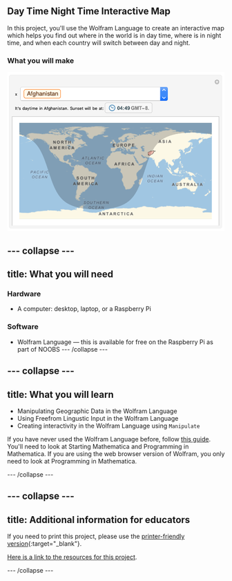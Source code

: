 ## Day Time Night Time Interactive Map

In this project, you'll use the Wolfram Language to create an interactive map which helps you find out where in the world is in day time, where is in night time, and when each country will switch between day and night.

### What you will make


![Complete project](images/Complete.png)


--- collapse ---
---
title: What you will need
---
### Hardware

+ A computer: desktop, laptop, or a Raspberry Pi

### Software

+ Wolfram Language — this is available for free on the Raspberry Pi as part of NOOBS
--- /collapse ---

--- collapse ---
---
title: What you will learn
---

+ Manipulating Geographic Data in the Wolfram Language
+ Using Freefrom Lingustic Input in the Wolfram Language
+ Creating interactivity in the Wolfram Language using `Manipulate`

If you have never used the Wolfram Language before, follow [this guide](https://projects.raspberrypi.org/en/projects/getting-started-with-mathematica). You'll need to look at Starting Mathematica and Programming in Mathematica. If you are using the web browser version of Wolfram, you only need to look at Programming in Mathematica.

--- /collapse ---

--- collapse ---
---
title: Additional information for educators
---

If you need to print this project, please use the [printer-friendly version](https://projects.raspberrypi.org/en/projects/project-name/print){:target="_blank"}.

[Here is a link to the resources for this project](http://rpf.io/project-name-go).

--- /collapse ---
